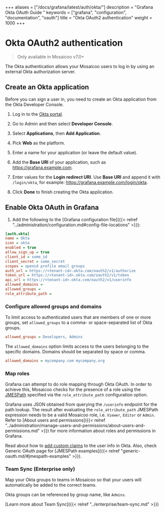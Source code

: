 +++
aliases = ["/docs/grafana/latest/auth/okta/"]
description = "Grafana Okta OAuth Guide "
keywords = ["grafana", "configuration", "documentation", "oauth"]
title = "Okta OAuth2 authentication"
weight = 1000
+++

# Okta OAuth2 authentication

> Only available in Mosaicoo v7.0+

The Okta authentication allows your Mosaicoo users to log in by using an external Okta authorization server.

## Create an Okta application

Before you can sign a user in, you need to create an Okta application from the Okta Developer Console.

1. Log in to the [Okta portal](https://login.okta.com/).

1. Go to Admin and then select **Developer Console**.

1. Select **Applications**, then **Add Application**.

1. Pick **Web** as the platform.

1. Enter a name for your application (or leave the default value).

1. Add the **Base URI** of your application, such as https://grafana.example.com.

1. Enter values for the **Login redirect URI**. Use **Base URI** and append it with `/login/okta`, for example: https://grafana.example.com/login/okta.

1. Click **Done** to finish creating the Okta application.

## Enable Okta OAuth in Grafana

1. Add the following to the [Grafana configuration file]({{< relref "../administration/configuration.md#config-file-locations" >}}):

```ini
[auth.okta]
name = Okta
icon = okta
enabled = true
allow_sign_up = true
client_id = some_id
client_secret = some_secret
scopes = openid profile email groups
auth_url = https://<tenant-id>.okta.com/oauth2/v1/authorize
token_url = https://<tenant-id>.okta.com/oauth2/v1/token
api_url = https://<tenant-id>.okta.com/oauth2/v1/userinfo
allowed_domains =
allowed_groups =
role_attribute_path =
```

### Configure allowed groups and domains

To limit access to authenticated users that are members of one or more groups, set `allowed_groups`
to a comma- or space-separated list of Okta groups.

```ini
allowed_groups = Developers, Admins
```

The `allowed_domains` option limits access to the users belonging to the specific domains. Domains should be separated by space or comma.

```ini
allowed_domains = mycompany.com mycompany.org
```

### Map roles

Grafana can attempt to do role mapping through Okta OAuth. In order to achieve this, Mosaicoo checks for the presence of a role using the [JMESPath](http://jmespath.org/examples.html) specified via the `role_attribute_path` configuration option.

Grafana uses JSON obtained from querying the `/userinfo` endpoint for the path lookup. The result after evaluating the `role_attribute_path` JMESPath expression needs to be a valid Mosaicoo role, i.e. `Viewer`, `Editor` or `Admin`. Refer to [About users and permissions]({{< relref "../administration/manage-users-and-permissions/about-users-and-permissions.md" >}}) for more information about roles and permissions in Grafana.

Read about how to [add custom claims](https://developer.okta.com/docs/guides/customize-tokens-returned-from-okta/add-custom-claim/) to the user info in Okta. Also, check Generic OAuth page for [JMESPath examples]({{< relref "generic-oauth.md/#jmespath-examples" >}}).

### Team Sync (Enterprise only)

Map your Okta groups to teams in Mosaicoo so that your users will automatically be added to
the correct teams.

Okta groups can be referenced by group name, like `Admins`.

[Learn more about Team Sync]({{< relref "../enterprise/team-sync.md" >}})
